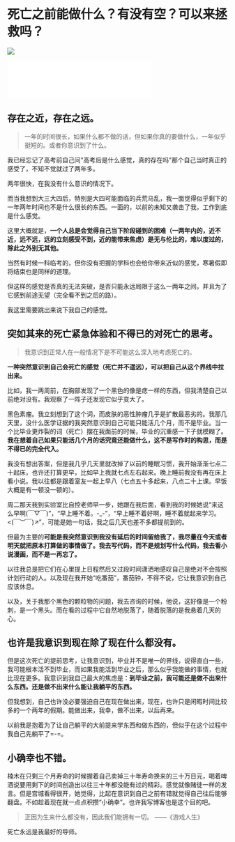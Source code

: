 # 死亡之前能做什么？有没有空？可以来拯救吗？

![](https://fastly.jsdelivr.net/gh/MrXnneHang/blog_img/BlogHosting/img/24/06/202406290821497.jpeg)


<iframe frameborder="no" border="0" marginwidth="0" marginheight="0" width=330 height=86 src="//music.163.com/outchain/player?type=2&id=494865362&auto=1&height=66"></iframe>

## 存在之近，存在之远。
> 一年的时间很长，如果什么都不做的话，但如果你真的要做什么，一年似乎挺短的。或者你意识到了什么。

我已经忘记了高考前自己问"高考后是什么感觉，真的存在吗"那个自己当时真正的感受了，不知不觉就过了两年多。

两年很快，在我没有什么意识的情况下。

而当我想到大三大四后，特别是大四可能面临的兵荒马乱，我一面觉得似乎剩下的一年两年时间也不是什么很长的东西。一面的，以前的未知又袭击了我，工作到底是什么感觉。

这里大概就是，**一个人总是会觉得自己当下阶段碰到的困难（一两年内的，近不近，远不远，远的立刻感受不到，近的能带来焦虑）是无与伦比的，难以度过的，除此之外别无其他。**

当然有时候一科临考的，但你没有把握的学科也会给你带来近似的感觉，寒暑假即将结束也是同样的道理。

但这样的感觉是否真的无法突破，是否只能永远局限于这么一两年之间，并且为了它感到前途无望（完全看不到之后的路）。

我这里需要跳出来说下我自己的感觉。  

## 突如其来的死亡紧急体验和不得已的对死亡的思考。

> 我意识到正常人在一般情况下是不可能这么深入地考虑死亡的。

**一种突然意识到自己会死亡的感觉（死亡并不遥远），可以把自己从这个界线中拉出来。**

比如，我一两周前，在胸部发现了一个黑色的像是痣一样的东西，但我清楚自己以前绝对没有。我观察了一阵子还发现它似乎变大了。

黑色素瘤。我立刻想到了这个词，而皮肤的恶性肿瘤几乎是扩散最恶劣的。我那几天里，没什么医学证据的我突然意识到自己可能只能活几个月，而不是毕业。当一个比毕业更炸裂的词（死亡）摆在我面前的时候，毕业的沉重感一下子就模糊了。**我在想着自己如果只能活几个月的话究竟还能做什么，这不是写作时的构思，而是不得已的完全代入。**

我没有想出答案，但是我几乎几天里就改掉了以前的睡眠习惯，我开始渐渐七点二十起床，也许还打算更早，比如早上我就七点左右起来。晚上睡前我没有再在床上看小说。我以往都是跟着室友一起上早八（七点五十多起来，八点二十上课。早饭大概是有一顿没一顿的）。

周二那天我到实验室比自控老师早一步，她跟在我后面，看到我的时候她说“来这么早啊(￣▽￣)”，“早上睡不着。-_-”，“早上睡不着好啊，睡不着就起来学习。<(￣︶￣)↗”，可能是她一句话，我之后几天也差不多都提前到的。

但最为主要的**可能是我突然意识到我没有延后的时间留给我了，我尽量在今天或者明天就把原本打算做的事情做了。我去写代码，而不是规划写什么代码，我去看小说漫画，而不是一再忘了。**

以往我总是把它们在心里提上日程然后又过段时间潇洒地感叹自己是绝对不会按照计划行动的人。以及现在我开始“吃番茄”，番茄钟，不得不说，它让我意识到自己应该休息。

以及，关于我那个黑色的颗粒物的问题，我去咨询的时候，他说，这好像是一个粉刺，是一个黑头。而在看的过程中它自然地脱落了，随着脱落的是我悬着几天的心。

## 也许是我意识到现在除了现在什么都没有。

但是这次死亡的提前思考，让我意识到，毕业并不是唯一的界线，说得直白一些，我可能根本活不到毕业，而如果我能活到毕业之后，那么似乎我能做的事情，也就比现在更多。我意识到我自己最大的焦虑是：**到毕业之前，我可能还是做不出来什么东西。还是做不出来什么能让我躺平的东西。**

但我想到，自己也许没必要强迫自己在现在做出来，现在，也许只是闲暇时间比较多的一个两年的假期。能做出来，我幸，做不出来，以后再来。

以前我是抱着为了让自己躺平的大前提来学东西和做东西的，但似乎在这个过程中我自己先躺平了=-=。

## 小确幸也不错。
楠木在只剩三个月寿命的时候握着自己卖掉三十年寿命换来的三十万日元，喝着啤酒说要用剩下的时间创造出以往三十年都没能有过的精彩。感觉就像赌徒一样的发言。但是宫城看得很开，她觉得，比起在意识到自己之前有错就觉得自己往后能够翻盘。不如趁着现在就一点点积攒“小确幸”。也许我写博客也是这个目的吧。



>正因为生来什么都没有，因此我们能拥有一切。     ——《游戏人生》

死亡永远是我最好的导师。